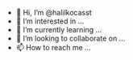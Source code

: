 - 👋 Hi, I’m @halilkocasst
- 👀 I’m interested in ...
- 🌱 I’m currently learning ...
- 💞️ I’m looking to collaborate on ...
- 📫 How to reach me ...

<!---
halilkocasst/halilkocasst is a ✨ special ✨ repository because its `README.md` (this file) appears on your GitHub profile.
You can click the Preview link to take a look at your changes.
--->
